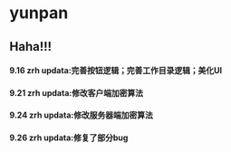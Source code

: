 # yunpan

## Haha!!!

#### 9.16 zrh updata:完善按钮逻辑；完善工作目录逻辑；美化UI

#### 9.21 zrh updata:修改客户端加密算法

#### 9.24 zrh updata:修改服务器端加密算法

#### 9.26 zrh updata:修复了部分bug